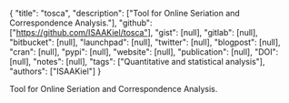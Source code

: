 {
  "title": "tosca",
  "description": ["Tool for Online Seriation and Correspondence Analysis."],
  "github": ["https://github.com/ISAAKiel/tosca"],
  "gist": [null],
  "gitlab": [null],
  "bitbucket": [null],
  "launchpad": [null],
  "twitter": [null],
  "blogpost": [null],
  "cran": [null],
  "pypi": [null],
  "website": [null],
  "publication": [null],
  "DOI": [null],
  "notes": [null],
  "tags": ["Quantitative and statistical analysis"],
  "authors": ["ISAAKiel"]
}

<!-- Generated by csv2md.R – do not edit by hand -->

Tool for Online Seriation and Correspondence Analysis.